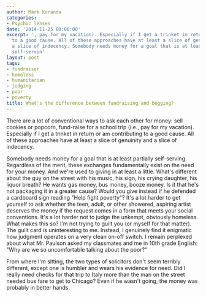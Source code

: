 ```yaml
---
author: Mark Koranda
categories:
- Psychic lenses
date: '2014-11-25 00:00:00'
excerpt: ', pay for my vacation). Especially if I get a trinket in return or am contributing
  to a good cause. All of these approaches have at least a slice of genuinity and
  a slice of indecency. Somebody needs money for a goal that is at least partially
  self-servin'
layout: post
tags:
- fundraiser
- homeless
- humanitarian
- judging
- poor
- poverty
title: What's the difference between fundraising and begging?
---
```





There are a lot of conventional ways to ask each other for money: sell cookies or popcorn, fund-raise for a school trip (i.e., pay for my vacation). Especially if I get a trinket in return or am contributing to a good cause. All of these approaches have at least a slice of genuinity and a slice of indecency.

Somebody needs money for a goal that is at least partially self-serving. Regardless of the merit, these exchanges fundamentally exist on the need for your money. And we're used to giving in at least a little. What's different about the guy on the street with his music, his sign, his crying daughter, his liquor breath? He wants gas money, bus money, booze money. Is it that he's not packaging it in a greater cause? Would you give instead if he defended a cardboard sign reading "Help fight poverty"? It's a lot harder to get yourself to ask whether the teen, adult, or other showered, aspiring artist deserves the money if the request comes in a form that meets your social conventions. It's a lot harder not to judge the unkempt, obviously homeless. What makes this so? I'm not trying to guilt you (or myself for that matter). The guilt card is uninteresting to me. Instead, I genuinely find it enigmatic how judgment operates on a very clean on-off switch. I remain perplexed about what Mr. Paulson asked my classmates and me in 10th grade English: "Why are we so uncomfortable talking about the poor?"

From where I'm sitting, the two types of solicitors don't seem terribly different, except one is humbler and wears his evidence for need. Did I really need checks for that trip to Italy more than the man on the street needed bus fare to get to Chicago? Even if he wasn't going, the money was probably in better hands.